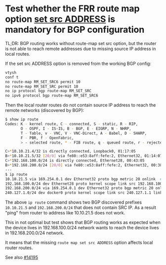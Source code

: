 # Test whether the FRR route map option [set src ADDRESS](https://docs.frrouting.org/en/stable-7.1/zebra.html#clicmd-setsrcADDRESS) is mandatory for BGP configuration

TL;DR: BGP routing works without route-map set src option, but the router is not able to reach remote addresses due to missing source IP address in local routes.

If the set src ADDRESS option is removed from the working BGP config:
```bash
vtysh
conf t
no route-map RM_SET_SRC6 permit 10
no route-map RM_SET_SRC permit 10
no ip protocol bgp route-map RM_SET_SRC
no ipv6 protocol bgp route-map RM_SET_SRC6
```
Then the local router routes do not contain source IP address to reach the remote networks (discovered by BGP):
```bash
$ show ip route 
Codes: K - kernel route, C - connected, S - static, R - RIP,
       O - OSPF, I - IS-IS, B - BGP, E - EIGRP, N - NHRP,
       T - Table, v - VNC, V - VNC-Direct, A - Babel, D - SHARP,
       F - PBR, f - OpenFabric,
       > - selected route, * - FIB route, q - queued route, r - rejected route

C>*10.10.21.4/32 is directly connected, Loopback0, 01:17:05
B>*10.10.21.5/32 [20/0] via fe80::e53:8aff:fefe:2, Ethernet32, 01:14:07
C>*192.168.100.0/24 is directly connected, Ethernet28, 00:43:05
B>*192.168.200.0/24 [20/0] via fe80::e53:8aff:fefe:2, Ethernet32, 00:38:33
---
$ ip route 
10.10.21.5 via 169.254.0.1 dev Ethernet32 proto bgp metric 20 onlink  # route does not contain SRC IP, as a result of above setting
192.168.100.0/24 dev Ethernet28 proto kernel scope link src 192.168.100.1 # directly connected network, it has SRC IP
192.168.200.0/24 via 169.254.0.1 dev Ethernet32 proto bgp metric 20 onlink # route does not contain SRC IP, as a result of above setting
240.127.1.0/24 dev docker0 proto kernel scope link src 240.127.1.1 linkdown 

```
The above `ip route` command shows two BGP discovered prefixes `10.10.21.5` and `192.168.200.0/24` that does not contain SRC IP.
As a result "ping" from router to address like 10.10.21.5 does not work.

This in not optimal but test shows that BGP routing works as expected when the device lives in 192.168.100.0/24 network
wants to reach the device lives in 192.168.200.0/24 network. 

It means that the missing `route map set src ADDRESS` option affects local router routes. 

See also [#14195](https://github.com/sonic-net/sonic-buildimage/issues/14195)

